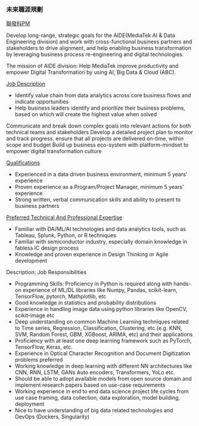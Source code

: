 ### 未來職涯規劃


[聯發科PM](https://mediatek.teamdoor.io/s/bBY8vVNp#apply-form)


Develop long-range, strategic goals for the AIDE(MediaTek AI & Data Engineering division) and work with cross-functional business partners and stakeholders to drive alignment, and help enabling business transformation by leveraging business process re-engineering and digital technologies.

The mission of AIDE division: Help MediaTek improve productivity and empower Digital Transformation by using AI, Big Data & Cloud (ABC).


<ins>Job Description</ins>
- Identify value chain from data analytics across core business flows and indicate opportunities
- Help business leaders identify and prioritize their business problems, based on which will create the highest value when solved

Communicate and break down complex goals into relevant actions for both technical teams and stakeholders
Develop a detailed project plan to monitor and track progress, ensure that all projects are delivered on-time, within scope and budget
Build up business eco-system with platform-mindset to empower digital transformation culture



<ins>Qualifications</ins>
- Experienced in a data driven business environment, minimum 5 years’ experience
- Proven experience as a Program/Project Manager, minimum 5 years’ experience
- Strong written, verbal communication skills and ability to present to business partners


<ins>Preferred Technical And Professional Expertise</ins> 
- Familiar with DA/ML/AI technologies and data analytics tools, such as Tableau, Splunk, Python, or R techniques
- Familiar with semiconductor industry, especially domain knowledge in fabless IC design process
- Knowledge and proven experience in Design Thinking or Agile development




Description:   Job Responsibilities
- Programming Skills: Proficiency in Python is required along with hands-on experience of ML/DL libraries like Numpy, Pandas, scikit-learn, TensorFlow, pytorch, Mathplotlib, etc
- Good knowledge in statistics and probability distributions
- Experience in handling image data using python libraries like OpenCV, scikit-image etc
- Deep understanding on common Machine Learning techniques related to Time series, Regression, Classification, Clustering, etc.(e.g. KNN, SVM, Random Forest, GBM, XGBoost, ARIMA, etc) and their applications
- Proficiency with at least one deep learning framework such as PyTorch, TensorFlow, Keras, etc.
- Experience in Optical Character Recognition and Document Digitization problems preferred
- Working knowledge in deep learning with different NN architectures like CNN, RNN, LSTM, GANs Auto encoders, Transformers, YoLo etc.
- Should be able to adopt available models from open source domain and implement research papers based on use-case requirements
- Working experience in end to end data science project life cycles from use case framing, data collection, data exploration, model building, deployment
- Nice to have understanding of big data related technologies and DevOps (Dockers, Singularity)